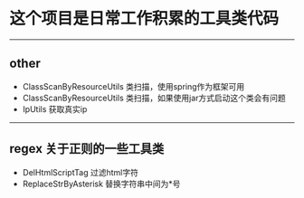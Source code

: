 # 这个项目是日常工作积累的工具类代码

---
##   other  

- ClassScanByResourceUtils 类扫描，使用spring作为框架可用
- ClassScanByResourceUtils 类扫描，如果使用jar方式启动这个类会有问题
- IpUtils 获取真实ip
--- 

## regex 关于正则的一些工具类

- DelHtmlScriptTag 过滤html字符
- ReplaceStrByAsterisk 替换字符串中间为*号